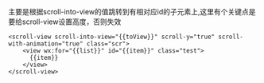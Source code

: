 主要是根据scroll-into-view的值跳转到有相对应id的子元素上,这里有个关键点是要给scroll-view设置高度，否则失效
```
<scroll-view scroll-into-view="{{toView}}" scroll-y="true" scroll-with-animation="true" class="scr">
    <view wx:for="{{list}}" id="{{item}}" class="test">
      {{item}}
    </view>
</scroll-view>
```